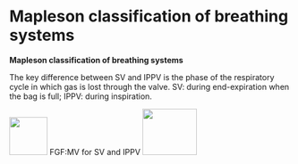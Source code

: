 # Mapleson classification of breathing systems

**Mapleson classification of breathing systems**

The key difference between SV and IPPV is the phase of the respiratory
cycle in which gas is lost through the valve. SV: during end-expiration
when the bag is full; IPPV: during inspiration.

<img src="images/image047.gif" width="68" height="68" /> FGF:MV for SV
and IPPV <img src="images/image049.gif" width="97" height="83" />
